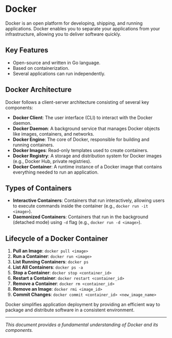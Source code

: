 # Docker

Docker is an open platform for developing, shipping, and running applications. Docker enables you to separate your applications from your infrastructure, allowing you to deliver software quickly.

## Key Features
- Open-source and written in Go language.
- Based on containerization.
- Several applications can run independently.

## Docker Architecture
Docker follows a client-server architecture consisting of several key components:

- **Docker Client**: The user interface (CLI) to interact with the Docker daemon.
- **Docker Daemon**: A background service that manages Docker objects like images, containers, and networks.
- **Docker Engine**: The core of Docker, responsible for building and running containers.
- **Docker Images**: Read-only templates used to create containers.
- **Docker Registry**: A storage and distribution system for Docker images (e.g., Docker Hub, private registries).
- **Docker Container**: A runtime instance of a Docker image that contains everything needed to run an application.

## Types of Containers
- **Interactive Containers**: Containers that run interactively, allowing users to execute commands inside the container (e.g., `docker run -it <image>`).
- **Daemonized Containers**: Containers that run in the background (detached mode) using `-d` flag (e.g., `docker run -d <image>`).

## Lifecycle of a Docker Container
1. **Pull an Image**: `docker pull <image>`
2. **Run a Container**: `docker run <image>`
3. **List Running Containers**: `docker ps`
4. **List All Containers**: `docker ps -a`
5. **Stop a Container**: `docker stop <container_id>`
6. **Restart a Container**: `docker restart <container_id>`
7. **Remove a Container**: `docker rm <container_id>`
8. **Remove an Image**: `docker rmi <image_id>`
9. **Commit Changes**: `docker commit <container_id> <new_image_name>`

Docker simplifies application deployment by providing an efficient way to package and distribute software in a consistent environment.

---

_This document provides a fundamental understanding of Docker and its components._
